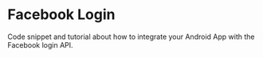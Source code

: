 # Facebook Login
Code snippet and tutorial about how to integrate your Android App with the Facebook login API.